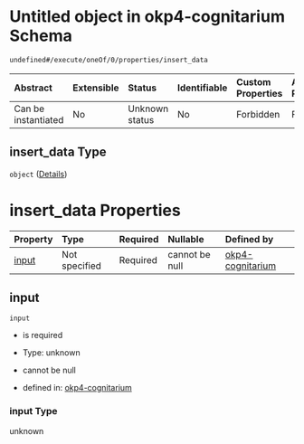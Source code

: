 # Untitled object in okp4-cognitarium Schema

```txt
undefined#/execute/oneOf/0/properties/insert_data
```



| Abstract            | Extensible | Status         | Identifiable | Custom Properties | Additional Properties | Access Restrictions | Defined In                                                                     |
| :------------------ | :--------- | :------------- | :----------- | :---------------- | :-------------------- | :------------------ | :----------------------------------------------------------------------------- |
| Can be instantiated | No         | Unknown status | No           | Forbidden         | Forbidden             | none                | [okp4-cognitarium.json\*](schema/okp4-cognitarium.json "open original schema") |

## insert\_data Type

`object` ([Details](okp4-cognitarium-executemsg-oneof-insertdata-properties-insert_data.md))

# insert\_data Properties

| Property        | Type          | Required | Nullable       | Defined by                                                                                                                                                                       |
| :-------------- | :------------ | :------- | :------------- | :------------------------------------------------------------------------------------------------------------------------------------------------------------------------------- |
| [input](#input) | Not specified | Required | cannot be null | [okp4-cognitarium](okp4-cognitarium-executemsg-oneof-insertdata-properties-insert_data-properties-input.md "undefined#/execute/oneOf/0/properties/insert_data/properties/input") |

## input



`input`

*   is required

*   Type: unknown

*   cannot be null

*   defined in: [okp4-cognitarium](okp4-cognitarium-executemsg-oneof-insertdata-properties-insert_data-properties-input.md "undefined#/execute/oneOf/0/properties/insert_data/properties/input")

### input Type

unknown
